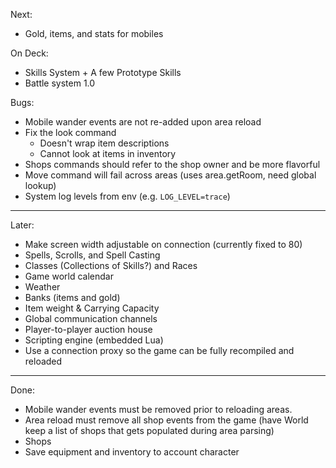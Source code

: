 Next:
- Gold, items, and stats for mobiles

On Deck:
- Skills System + A few Prototype Skills
- Battle system 1.0

Bugs:
- Mobile wander events are not re-added upon area reload
- Fix the look command
  - Doesn't wrap item descriptions
  - Cannot look at items in inventory
- Shops commands should refer to the shop owner and be more flavorful
- Move command will fail across areas (uses area.getRoom, need global lookup)
- System log levels from env (e.g. `LOG_LEVEL=trace`)

--------------------------------------------------------------------------------

Later:
- Make screen width adjustable on connection (currently fixed to 80)
- Spells, Scrolls, and Spell Casting
- Classes (Collections of Skills?) and Races
- Game world calendar
- Weather
- Banks (items and gold)
- Item weight & Carrying Capacity
- Global communication channels
- Player-to-player auction house
- Scripting engine (embedded Lua)
- Use a connection proxy so the game can be fully recompiled and reloaded

--------------------------------------------------------------------------------

Done:
- Mobile wander events must be removed prior to reloading areas.
- Area reload must remove all shop events from the game (have World keep a
  list of shops that gets populated during area parsing)
- Shops
- Save equipment and inventory to account character
